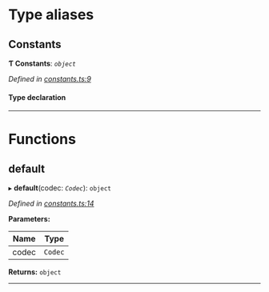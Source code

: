 

# Type aliases

<a id="constants"></a>

##  Constants

**Ƭ Constants**: *`object`*

*Defined in [constants.ts:9](https://github.com/polkadot-js/common/blob/1e561a4/packages/trie-db/src/constants.ts#L9)*

#### Type declaration

___

# Functions

<a id="default"></a>

##  default

▸ **default**(codec: *`Codec`*): `object`

*Defined in [constants.ts:14](https://github.com/polkadot-js/common/blob/1e561a4/packages/trie-db/src/constants.ts#L14)*

**Parameters:**

| Name | Type |
| ------ | ------ |
| codec | `Codec` |

**Returns:** `object`

___

